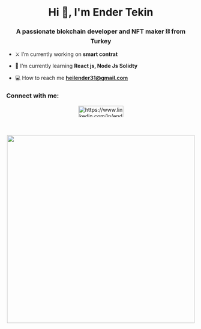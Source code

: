 <h1 align="center">Hi 👋, I'm Ender Tekin</h1>
<h3 align="center">A passionate blokchain developer and NFT maker ⛓️ from Turkey</h3>

- ⚔️ I’m currently working on **smart contrat**

- 🚀 I’m currently learning **React js, Node Js Solidty**

- 💻 How to reach me **heilender31@gmail.com**

<h3 align="left">Connect with me:</h3>
<p align="center">
<a href="https://linkedin.com/in/https://www.linkedin.com/in/ender-tekin/" target="blank"><img align="center" src="https://raw.githubusercontent.com/rahuldkjain/github-profile-readme-generator/master/src/images/icons/Social/linked-in-alt.svg" alt="https://www.linkedin.com/in/ender-tekin/" height="30" width="120" /></a>
</p>


<br>
<br>

<div display="flex" align="center" justify-content="center" align-items="center">
<img width="500px" src="https://giffiles.alphacoders.com/118/118783.gif">
</div>
